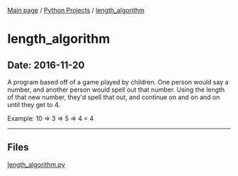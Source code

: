 [Main page](/) / [Python Projects](/python) / [length_algorithm](/python/2016-11-20_length_algorithm)

# length_algorithm

## Date: 2016-11-20

A program based off of a game played by children.
One person would say a number, and another person would spell out that number. 
Using the length of that new number, they'd spell that out, and continue on and on and on until they get to 4.

Example: 10 => 3 => 5 => 4 = 4

-----

## Files

[length_algorithm.py](length_algorithm.py)